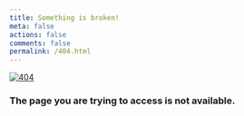 ```yaml
---
title: Something is broken!
meta: false
actions: false
comments: false
permalink: /404.html
---
```

[![404](404/404.png)](/)

### The page you are trying to access is not available.

